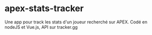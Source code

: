# apex-stats-tracker
Une app pour track les stats d'un joueur recherché sur APEX. Codé en nodeJS et Vue.js, API sur tracker.gg
